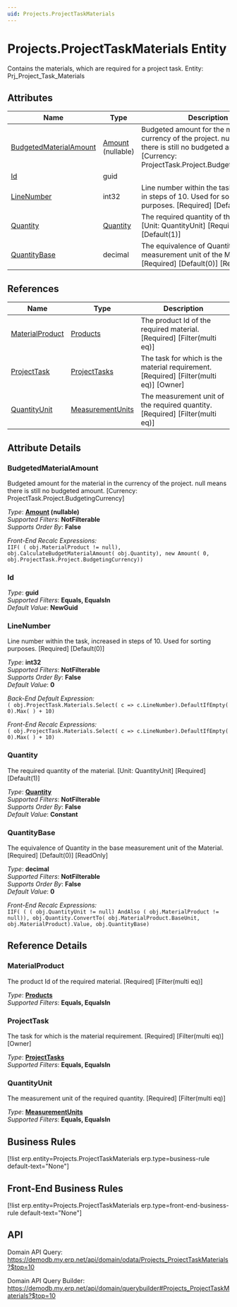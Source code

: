 ```yaml
---
uid: Projects.ProjectTaskMaterials
---
```

# Projects.ProjectTaskMaterials Entity

Contains the materials, which are required for a project task. Entity: Prj_Project_Task_Materials

## Attributes

| Name | Type | Description |
| ---- | ---- | --- |
| [BudgetedMaterialAmount](Projects.ProjectTaskMaterials.md#budgetedmaterialamount) | [Amount](../data-types.md#amount) (nullable) | Budgeted amount for the material in the currency of the project. null means there is still no budgeted amount. [Currency: ProjectTask.Project.BudgetingCurrency] 
| [Id](Projects.ProjectTaskMaterials.md#id) | guid |  
| [LineNumber](Projects.ProjectTaskMaterials.md#linenumber) | int32 | Line number within the task, increased in steps of 10. Used for sorting purposes. [Required] [Default(0)] 
| [Quantity](Projects.ProjectTaskMaterials.md#quantity) | [Quantity](../data-types.md#quantity) | The required quantity of the material. [Unit: QuantityUnit] [Required] [Default(1)] 
| [QuantityBase](Projects.ProjectTaskMaterials.md#quantitybase) | decimal | The equivalence of Quantity in the base measurement unit of the Material. [Required] [Default(0)] [ReadOnly] 

## References

| Name | Type | Description |
| ---- | ---- | --- |
| [MaterialProduct](Projects.ProjectTaskMaterials.md#materialproduct) | [Products](General.Products.Products.md) | The product Id of the required material. [Required] [Filter(multi eq)] |
| [ProjectTask](Projects.ProjectTaskMaterials.md#projecttask) | [ProjectTasks](Projects.ProjectTasks.md) | The task for which is the material requirement. [Required] [Filter(multi eq)] [Owner] |
| [QuantityUnit](Projects.ProjectTaskMaterials.md#quantityunit) | [MeasurementUnits](General.MeasurementUnits.md) | The measurement unit of the required quantity. [Required] [Filter(multi eq)] |


## Attribute Details

### BudgetedMaterialAmount

Budgeted amount for the material in the currency of the project. null means there is still no budgeted amount. [Currency: ProjectTask.Project.BudgetingCurrency]

_Type_: **[Amount](../data-types.md#amount) (nullable)**  
_Supported Filters_: **NotFilterable**  
_Supports Order By_: **False**  

_Front-End Recalc Expressions:_  
`IIF( ( obj.MaterialProduct != null), obj.CalculateBudgetMaterialAmount( obj.Quantity), new Amount( 0, obj.ProjectTask.Project.BudgetingCurrency))`
### Id

_Type_: **guid**  
_Supported Filters_: **Equals, EqualsIn**  
_Default Value_: **NewGuid**  

### LineNumber

Line number within the task, increased in steps of 10. Used for sorting purposes. [Required] [Default(0)]

_Type_: **int32**  
_Supported Filters_: **NotFilterable**  
_Supports Order By_: **False**  
_Default Value_: **0**  

_Back-End Default Expression:_  
`( obj.ProjectTask.Materials.Select( c => c.LineNumber).DefaultIfEmpty( 0).Max( ) + 10)`

_Front-End Recalc Expressions:_  
`( obj.ProjectTask.Materials.Select( c => c.LineNumber).DefaultIfEmpty( 0).Max( ) + 10)`
### Quantity

The required quantity of the material. [Unit: QuantityUnit] [Required] [Default(1)]

_Type_: **[Quantity](../data-types.md#quantity)**  
_Supported Filters_: **NotFilterable**  
_Supports Order By_: **False**  
_Default Value_: **Constant**  

### QuantityBase

The equivalence of Quantity in the base measurement unit of the Material. [Required] [Default(0)] [ReadOnly]

_Type_: **decimal**  
_Supported Filters_: **NotFilterable**  
_Supports Order By_: **False**  
_Default Value_: **0**  

_Front-End Recalc Expressions:_  
`IIF( ( ( obj.QuantityUnit != null) AndAlso ( obj.MaterialProduct != null)), obj.Quantity.ConvertTo( obj.MaterialProduct.BaseUnit, obj.MaterialProduct).Value, obj.QuantityBase)`

## Reference Details

### MaterialProduct

The product Id of the required material. [Required] [Filter(multi eq)]

_Type_: **[Products](General.Products.Products.md)**  
_Supported Filters_: **Equals, EqualsIn**  

### ProjectTask

The task for which is the material requirement. [Required] [Filter(multi eq)] [Owner]

_Type_: **[ProjectTasks](Projects.ProjectTasks.md)**  
_Supported Filters_: **Equals, EqualsIn**  

### QuantityUnit

The measurement unit of the required quantity. [Required] [Filter(multi eq)]

_Type_: **[MeasurementUnits](General.MeasurementUnits.md)**  
_Supported Filters_: **Equals, EqualsIn**  



## Business Rules

[!list erp.entity=Projects.ProjectTaskMaterials erp.type=business-rule default-text="None"]

## Front-End Business Rules

[!list erp.entity=Projects.ProjectTaskMaterials erp.type=front-end-business-rule default-text="None"]

## API

Domain API Query:
<https://demodb.my.erp.net/api/domain/odata/Projects_ProjectTaskMaterials?$top=10>

Domain API Query Builder:
<https://demodb.my.erp.net/api/domain/querybuilder#Projects_ProjectTaskMaterials?$top=10>

